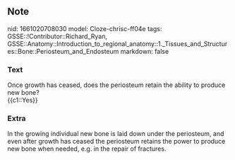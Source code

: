 ## Note
nid: 1661020708030
model: Cloze-chrisc-ff04e
tags: GSSE::!Contributor::Richard_Ryan, GSSE::Anatomy::Introduction_to_regional_anatomy::1._Tissues_and_Structures::Bone::Periosteum_and_Endosteum
markdown: false

### Text
<div class="toggle">
  Once growth has ceased, does the periosteum retain the ability to
  produce new bone?
</div>
<div class="toggle">
  {{c1::Yes}}
</div>

### Extra
<p id="2746f435-5c97-4769-b856-36d952410eee" class="">In the
growing individual new bone is laid down under the periosteum, and
even after growth has ceased the periosteum retains the power to
produce new bone when needed, e.g. in the repair of fractures.
